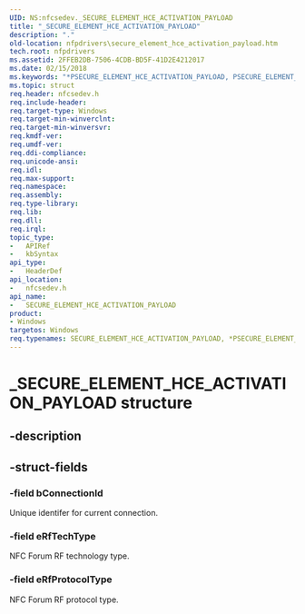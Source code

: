 ```yaml
---
UID: NS:nfcsedev._SECURE_ELEMENT_HCE_ACTIVATION_PAYLOAD
title: "_SECURE_ELEMENT_HCE_ACTIVATION_PAYLOAD"
description: "."
old-location: nfpdrivers\secure_element_hce_activation_payload.htm
tech.root: nfpdrivers
ms.assetid: 2FFEB2DB-7506-4CDB-BD5F-41D2E4212017
ms.date: 02/15/2018
ms.keywords: "*PSECURE_ELEMENT_HCE_ACTIVATION_PAYLOAD, PSECURE_ELEMENT_HCE_ACTIVATION_PAYLOAD, PSECURE_ELEMENT_HCE_ACTIVATION_PAYLOAD structure pointer [Near-Field Proximity Drivers], SECURE_ELEMENT_HCE_ACTIVATION_PAYLOAD, SECURE_ELEMENT_HCE_ACTIVATION_PAYLOAD structure [Near-Field Proximity Drivers], _SECURE_ELEMENT_HCE_ACTIVATION_PAYLOAD, nfcsedev/PSECURE_ELEMENT_HCE_ACTIVATION_PAYLOAD, nfcsedev/SECURE_ELEMENT_HCE_ACTIVATION_PAYLOAD, nfpdrivers.secure_element_hce_activation_payload"
ms.topic: struct
req.header: nfcsedev.h
req.include-header: 
req.target-type: Windows
req.target-min-winverclnt: 
req.target-min-winversvr: 
req.kmdf-ver: 
req.umdf-ver: 
req.ddi-compliance: 
req.unicode-ansi: 
req.idl: 
req.max-support: 
req.namespace: 
req.assembly: 
req.type-library: 
req.lib: 
req.dll: 
req.irql: 
topic_type:
-	APIRef
-	kbSyntax
api_type:
-	HeaderDef
api_location:
-	nfcsedev.h
api_name:
-	SECURE_ELEMENT_HCE_ACTIVATION_PAYLOAD
product:
- Windows
targetos: Windows
req.typenames: SECURE_ELEMENT_HCE_ACTIVATION_PAYLOAD, *PSECURE_ELEMENT_HCE_ACTIVATION_PAYLOAD
---
```


# _SECURE_ELEMENT_HCE_ACTIVATION_PAYLOAD structure


## -description





## -struct-fields




### -field bConnectionId

Unique identifer for current connection.


### -field eRfTechType

NFC Forum RF technology type.



### -field eRfProtocolType

NFC Forum RF protocol
type.

